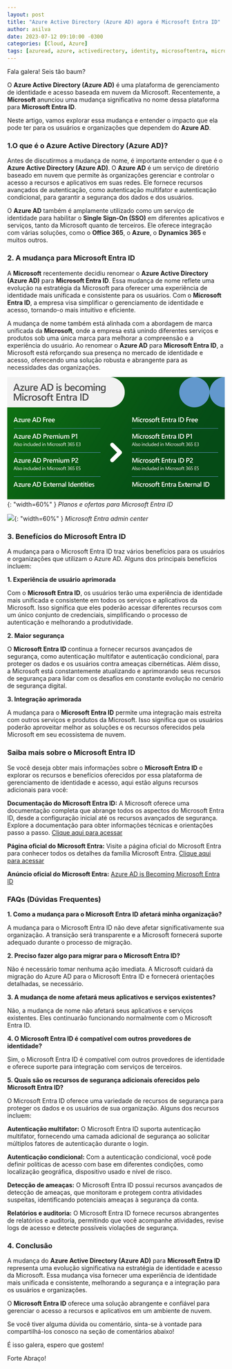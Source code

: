 ```yaml
---
layout: post
title: "Azure Active Directory (Azure AD) agora é Microsoft Entra ID"
author: asilva
date: 2023-07-12 09:10:00 -0300
categories: [Cloud, Azure]
tags: [azuread, azure, activedirectory, identity, microsoftentra, microsoftentraid]
---
```


Fala galera! Seis tão baum?

O **Azure Active Directory (Azure AD)** é uma plataforma de gerenciamento de identidade e acesso baseada em nuvem da Microsoft. Recentemente, a **Microsoft** anunciou uma mudança significativa no nome dessa plataforma para **Microsoft Entra ID**. 

Neste artigo, vamos explorar essa mudança e entender o impacto que ela pode ter para os usuários e organizações que dependem do **Azure AD**.

### **1.O que é o Azure Active Directory (Azure AD)?**

Antes de discutirmos a mudança de nome, é importante entender o que é o **Azure Active Directory (Azure AD)**. O **Azure AD** é um serviço de diretório baseado em nuvem que permite às organizações gerenciar e controlar o acesso a recursos e aplicativos em suas redes. Ele fornece recursos avançados de autenticação, como autenticação multifator e autenticação condicional, para garantir a segurança dos dados e dos usuários.

O **Azure AD** também é amplamente utilizado como um serviço de identidade para habilitar o **Single Sign-On (SSO)** em diferentes aplicativos e serviços, tanto da Microsoft quanto de terceiros. Ele oferece integração com várias soluções, como o **Office 365**, o **Azure**, o **Dynamics 365** e muitos outros.

### **2. A mudança para Microsoft Entra ID**

A **Microsoft** recentemente decidiu renomear o **Azure Active Directory (Azure AD)** para **Microsoft Entra ID**. Essa mudança de nome reflete uma evolução na estratégia da Microsoft para oferecer uma experiência de identidade mais unificada e consistente para os usuários. Com o **Microsoft Entra ID**, a empresa visa simplificar o gerenciamento de identidade e acesso, tornando-o mais intuitivo e eficiente.

A mudança de nome também está alinhada com a abordagem de marca unificada da **Microsoft**, onde a empresa está unindo diferentes serviços e produtos sob uma única marca para melhorar a compreensão e a experiência do usuário. Ao renomear o **Azure AD** para **Microsoft Entra ID**, a Microsoft está reforçando sua presença no mercado de identidade e acesso, oferecendo uma solução robusta e abrangente para as necessidades das organizações.

![](/assets/img/71/entra01.png){: "width=60%" } _Planos e ofertas para Microsoft Entra ID_

![](/assets/img/71/entra02.png){: "width=60%" } _Microsoft Entra admin center_

### **3. Benefícios do Microsoft Entra ID**

A mudança para o Microsoft Entra ID traz vários benefícios para os usuários e organizações que utilizam o Azure AD. Alguns dos principais benefícios incluem:

**1. Experiência de usuário aprimorada**

Com o **Microsoft Entra ID**, os usuários terão uma experiência de identidade mais unificada e consistente em todos os serviços e aplicativos da Microsoft. Isso significa que eles poderão acessar diferentes recursos com um único conjunto de credenciais, simplificando o processo de autenticação e melhorando a produtividade.

**2. Maior segurança**

O **Microsoft Entra ID** continua a fornecer recursos avançados de segurança, como autenticação multifator e autenticação condicional, para proteger os dados e os usuários contra ameaças cibernéticas. Além disso, a Microsoft está constantemente atualizando e aprimorando seus recursos de segurança para lidar com os desafios em constante evolução no cenário de segurança digital.

**3. Integração aprimorada**

A mudança para o **Microsoft Entra ID** permite uma integração mais estreita com outros serviços e produtos da Microsoft. Isso significa que os usuários poderão aproveitar melhor as soluções e os recursos oferecidos pela Microsoft em seu ecossistema de nuvem.

### **Saiba mais sobre o Microsoft Entra ID**

Se você deseja obter mais informações sobre o **Microsoft Entra ID** e explorar os recursos e benefícios oferecidos por essa plataforma de gerenciamento de identidade e acesso, aqui estão alguns recursos adicionais para você:

**Documentação do Microsoft Entra ID:** A Microsoft oferece uma documentação completa que abrange todos os aspectos do Microsoft Entra ID, desde a configuração inicial até os recursos avançados de segurança. Explore a documentação para obter informações técnicas e orientações passo a passo. <a href="https://learn.microsoft.com/en-us/azure/active-directory/" target="_blank"> Clique aqui para acessar</a> 

**Página oficial do Microsoft Entra:** Visite a página oficial do Microsoft Entra para conhecer todos os detalhes da família Microsoft Entra. <a href="https://www.microsoft.com/en-us/security/business/microsoft-entra" target="_blank"> Clique aqui para acessar</a> 

**Anúncio oficial do Microsoft Entra:** <a href="https://techcommunity.microsoft.com/t5/microsoft-entra-azure-ad-blog/azure-ad-is-becoming-microsoft-entra-id/ba-p/2520436" target="_blank"> Azure AD is Becoming Microsoft Entra ID
</a> 

### **FAQs (Dúvidas Frequentes)**

**1. Como a mudança para o Microsoft Entra ID afetará minha organização?**

A mudança para o Microsoft Entra ID não deve afetar significativamente sua organização. A transição será transparente e a Microsoft fornecerá suporte adequado durante o processo de migração.

**2. Preciso fazer algo para migrar para o Microsoft Entra ID?**

Não é necessário tomar nenhuma ação imediata. A Microsoft cuidará da migração do Azure AD para o Microsoft Entra ID e fornecerá orientações detalhadas, se necessário.

**3. A mudança de nome afetará meus aplicativos e serviços existentes?**

Não, a mudança de nome não afetará seus aplicativos e serviços existentes. Eles continuarão funcionando normalmente com o Microsoft Entra ID.

**4. O Microsoft Entra ID é compatível com outros provedores de identidade?**

Sim, o Microsoft Entra ID é compatível com outros provedores de identidade e oferece suporte para integração com serviços de terceiros.

**5. Quais são os recursos de segurança adicionais oferecidos pelo Microsoft Entra ID?**

O Microsoft Entra ID oferece uma variedade de recursos de segurança para proteger os dados e os usuários de sua organização. Alguns dos recursos incluem:

**Autenticação multifator:** O Microsoft Entra ID suporta autenticação multifator, fornecendo uma camada adicional de segurança ao solicitar múltiplos fatores de autenticação durante o login.

**Autenticação condicional:** Com a autenticação condicional, você pode definir políticas de acesso com base em diferentes condições, como localização geográfica, dispositivo usado e nível de risco.

**Detecção de ameaças:** O Microsoft Entra ID possui recursos avançados de detecção de ameaças, que monitoram e protegem contra atividades suspeitas, identificando potenciais ameaças à segurança da conta.

**Relatórios e auditoria:** O Microsoft Entra ID fornece recursos abrangentes de relatórios e auditoria, permitindo que você acompanhe atividades, revise logs de acesso e detecte possíveis violações de segurança.

### **4. Conclusão**

A mudança do **Azure Active Directory (Azure AD)** para **Microsoft Entra ID** representa uma evolução significativa na estratégia de identidade e acesso da Microsoft. Essa mudança visa fornecer uma experiência de identidade mais unificada e consistente, melhorando a segurança e a integração para os usuários e organizações. 

O **Microsoft Entra ID** oferece uma solução abrangente e confiável para gerenciar o acesso a recursos e aplicativos em um ambiente de nuvem.

Se você tiver alguma dúvida ou comentário, sinta-se à vontade para compartilhá-los conosco na seção de comentários abaixo!

É isso galera, espero que gostem!

Forte Abraço!
